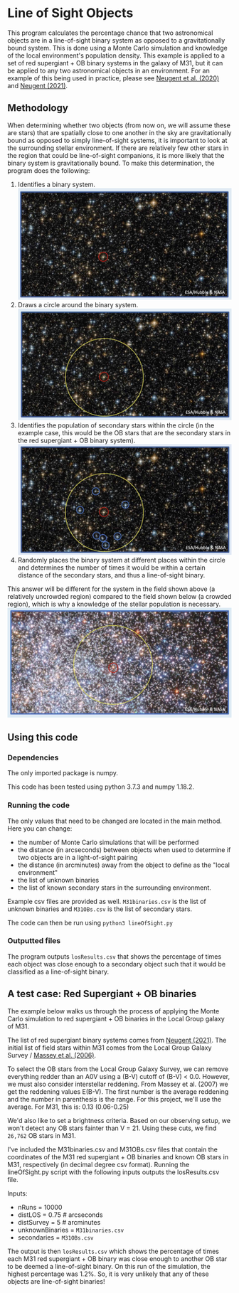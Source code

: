# Line of Sight Objects

This program calculates the percentage chance that two astronomical objects are in a line-of-sight binary system as opposed to a gravitationally bound system. This is done using a Monte Carlo simulation and knowledge of the local environment's population density. This example is applied to a set of red supergiant + OB binary systems in the galaxy of M31, but it can be applied to any two astronomical objects in an environment. For an example of this being used in practice, please see [Neugent et al. (2020)](https://ui.adsabs.harvard.edu/abs/2020ApJ...900..118N/abstract) and [Neugent (2021)](https://ui.adsabs.harvard.edu/abs/2021ApJ...908...87N/abstract).

## Methodology
When determining whether two objects (from now on, we will assume these are stars) that are spatially close to one another in the sky are gravitationally bound as opposed to simply line-of-sight systems, it is important to look at the surrounding stellar environment. If there are relatively few other stars in the region that could be line-of-sight companions, it is more likely that the binary system is gravitationally bound. To make this determination, the program does the following:
1) Identifies a binary system.
![Step1](https://github.com/KNeugent/LineOfSightBinaries/blob/main/images/step1.jpg)
2) Draws a circle around the binary system.
![Step2](https://github.com/KNeugent/LineOfSightBinaries/blob/main/images/step2.jpg)
3) Identifies the population of secondary stars within the circle (in the example case, this would be the OB stars that are the secondary stars in the red supergiant + OB binary system).
![Step3](https://github.com/KNeugent/LineOfSightBinaries/blob/main/images/step3.jpg)
4) Randomly places the binary system at different places within the circle and determines the number of times it would be within a certain distance of the secondary stars, and thus a line-of-sight binary.

This answer will be different for the system in the field shown above (a relatively uncrowded region) compared to the field shown below (a crowded region), which is why a knowledge of the stellar population is necessary.
![Step4](https://github.com/KNeugent/LineOfSightBinaries/blob/main/images/step4.jpg)

## Using this code

### Dependencies

The only imported package is numpy.

This code has been tested using python 3.7.3 and numpy 1.18.2.

### Running the code

The only values that need to be changed are located in the main method. Here you can change:
* the number of Monte Carlo simulations that will be performed
* the distance (in arcseconds) between objects when used to determine if two objects are in a light-of-sight pairing
* the distance (in arcminutes) away from the object to define as the "local environment"
* the list of unknown binaries
* the list of known secondary stars in the surrounding environment.

Example csv files are provided as well. `M31binaries.csv` is the list of unknown binaries and `M31OBs.csv` is the list of secondary stars.

The code can then be run using `python3 lineOfSight.py`

### Outputted files

The program outputs `losResults.csv` that shows the percentage of times each object was close enough to a secondary object such that it would be classified as a line-of-sight binary. 

## A test case: Red Supergiant + OB binaries
The example below walks us through the process of applying the Monte Carlo simulation to red supergiant + OB binaries in the Local Group galaxy of M31.

The list of red supergiant binary systems comes from [Neugent (2021)](https://ui.adsabs.harvard.edu/abs/2021ApJ...908...87N/abstract). The initial list of field stars within M31 comes from the Local Group Galaxy Survey / [Massey et al. (2006)](https://ui.adsabs.harvard.edu/abs/2006AJ....131.2478M/abstract).

To select the OB stars from the Local Group Galaxy Survey, we can remove everything redder than an A0V using a (B-V) cutoff of (B-V) < 0.0. However, we must also consider interstellar reddening. From Massey et al. (2007) we get the reddening values E(B-V). The first number is the average reddening and the number in parenthesis is the range. For this project, we'll use the average. For M31, this is: 0.13 (0.06-0.25)

We'd also like to set a brightness criteria. Based on our observing setup, we won't detect any OB stars fainter than V = 21. Using these cuts, we find `26,762` OB stars in M31.

I've included the M31binaries.csv and M31OBs.csv files that contain the coordinates of the M31 red supergiant + OB binaries and known OB stars in M31, respectively (in decimal degree csv format). Running the lineOfSight.py script with the following inputs outputs the losResults.csv file.

Inputs:
* nRuns = 10000
* distLOS = 0.75 # arcseconds
* distSurvey = 5 # arcminutes
* unknownBinaries = `M31binaries.csv`
* secondaries = `M31OBs.csv`

The output is then `losResults.csv` which shows the percentage of times each M31 red supergiant + OB binary was close enough to another OB star to be deemed a line-of-sight binary. On this run of the simulation, the highest percentage was 1.2%. So, it is very unlikely that any of these objects are line-of-sight binaries!